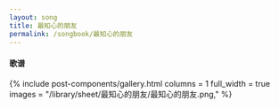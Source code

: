 ```yaml
---
layout: song
title: 最知心的朋友
permalink: /songbook/最知心的朋友
---
```


#### 歌谱

{% include post-components/gallery.html
    columns = 1
    full_width = true
    images = "/library/sheet/最知心的朋友/最知心的朋友.png,"
%}
